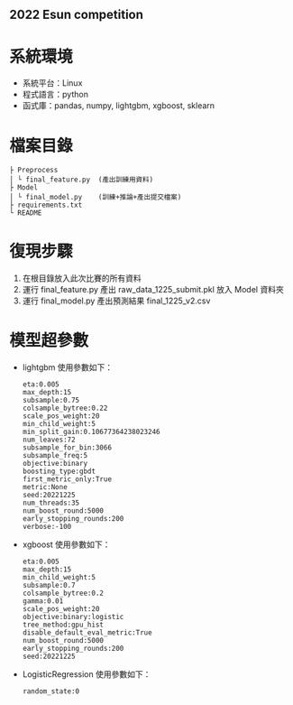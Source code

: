 2022 Esun competition
----

# 系統環境
* 系統平台：Linux
* 程式語言：python
* 函式庫：pandas, numpy, lightgbm, xgboost, sklearn


# 檔案目錄
```
├ Preprocess
│ └ final_feature.py  (產出訓練用資料)
├ Model
│ └ final_model.py    (訓練+推論+產出提交檔案)
├ requirements.txt
└ README
```

# 復現步驟
1. 在根目錄放入此次比賽的所有資料
2. 運行 final_feature.py 產出 raw_data_1225_submit.pkl 放入 Model 資料夾
3. 運行 final_model.py 產出預測結果 final_1225_v2.csv


# 模型超參數
* lightgbm 使用參數如下：
	```
	eta:0.005
	max_depth:15
	subsample:0.75
	colsample_bytree:0.22
	scale_pos_weight:20
	min_child_weight:5
	min_split_gain:0.10677364238023246
	num_leaves:72
	subsample_for_bin:3066
	subsample_freq:5
	objective:binary
	boosting_type:gbdt
	first_metric_only:True
	metric:None
	seed:20221225
	num_threads:35
	num_boost_round:5000
	early_stopping_rounds:200
	verbose:-100
	```
* xgboost 使用參數如下：
	```
	eta:0.005
	max_depth:15
	min_child_weight:5
	subsample:0.7
	colsample_bytree:0.2
	gamma:0.01
	scale_pos_weight:20
	objective:binary:logistic
	tree_method:gpu_hist
	disable_default_eval_metric:True
	num_boost_round:5000
	early_stopping_rounds:200
	seed:20221225
	```
* LogisticRegression 使用參數如下：
	```
	random_state:0
	```
